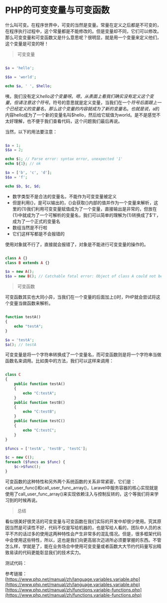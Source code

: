 # PHP的可变变量与可变函数

什么叫可变。在程序世界中，可变的当然是变量。常量在定义之后都是不可变的，在程序执行过程中，这个常量都是不能修改的。但是变量却不同，它们可以修改。那么可变变量和可变函数又是什么意思呢？很明显，就是用一个变量来定义他们，这个变量是可变的呀！

> 可变变量

```php

$a = 'hello';

$$a = 'world';

echo $a, ' ', $hello;

```

咦，我们没有定义$hello这个变量呀。嗯，从表面上看我们确实没有定义这个变量，但请注意这个$$符号。$符号的意思就是定义变量，当我们在一个$符号后面跟上一个已经定义的变量名，那么这个变量的内容就成为了新的变量名。也就是说，$a的内容hello成为了一个新的变量名叫$hello，然后给它赋值为world。是不是感觉不太好理解，也不便于我们查看代码，这个问题我们最后再说。

当然，以下的用法要注意：

```php

$a = 1;
$$a = 2;

echo $1; // Parse error: syntax error, unexpected '1'
echo ${1}; // ok

$a = ['b', 'c', 'd'];
$$a = 'f';

echo $b, $c, $d;

```

- 数字类型不是合法的变量名，不能作为可变变量被定义
- 但是利用{}，是可以输出的，{}会获取{}内部的值并作为一个变量来解析，这里的{1}我们利用可变变量赋值成为了一个变量，直接输出是非常的，但放在{1}中就成为了一个可解析的变量名，我们可以简单的理解为{1}转换成了$'1'，成为了一个正式的变量名
- 数组当然是不行啦
- 它们这样写都是不会报错的

使用对象就不行了，直接就会报错了，对象是不能进行可变变量的操作的。

```php

class A {}
class B extends A {}

$a = new A();
$$a = new B(); // Catchable fatal error: Object of class A could not be converted to string 

```

> 可变函数

可变函数其实也大同小异，当我们在一个变量的后面加上()时，PHP就会尝试将这个变量当做函数来解析。

```php

function testA()
{
    echo "testA";
}

$a = 'testA';
$a(); // testA

```

可变变量是将一个字符串转换成了一个变量名，而可变函数则是将一个字符串当做函数名来调用。比如类中的方法，我们可以这样来调用：

```php

class C
{
    public function testA()
    {
        echo "C:testA";
    }
    public function testB()
    {
        echo "C:testB";
    }
    public function testC()
    {
        echo "C:testC";
    }
}

$funcs = ['testA', 'testB', 'testC'];

$c = new C();
foreach ($funcs as $func) {
    $c->$func();
}

```

可变函数的这种特性和另外两个系统函数的关系非常紧密，它们是：call_user_func()和call_user_func_array()，Laravel中服务容器的核心实现就是使用了call_user_func_array()来实现依赖注入与控制反转的，这个等我们将来学习到的时候再说。

> 总结

看似很美好很灵活的可变变量与可变函数在我们实际的开发中却很少使用。究其原因当然是可读性不好，代码不仅是写给机器的，也是写给人看的，团队中人员的水平不齐的话过多的使用这两种特性会产生非常多的混乱情况。但是，很多框架代码中会使用这些特性，所以，这也是我们向更高层次迈进所必须要掌握的东西。不管怎么样，学就是了，能在业务场合中使用可变变量或者函数大大节约代码量写出精致易读的代码更能彰显我们的技术实力。

测试代码：

参考链接：
[https://www.php.net/manual/zh/language.variables.variable.php](https://www.php.net/manual/zh/language.variables.variable.php)
[https://www.php.net/manual/zh/functions.variable-functions.php](https://www.php.net/manual/zh/functions.variable-functions.php)